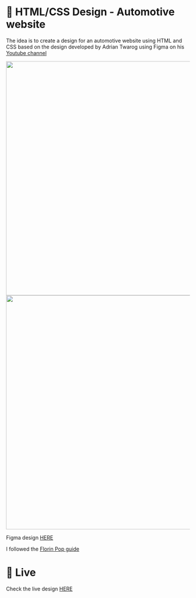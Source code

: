 # 🎨 HTML/CSS Design - Automotive website

The idea is to create a design for an automotive website using HTML and CSS based on the design developed by Adrian Twarog using Figma on his [Youtube channel](https://www.youtube.com/watch?v=lf_vL-TNOEk)


<img src="https://storage.googleapis.com/rfribeiro-websites-design/automotive-design/presentation.png" width="640">
<img src="https://storage.googleapis.com/rfribeiro-websites-design/automotive-design/presentation.gif" width="640">


Figma design [HERE](https://www.figma.com/file/QmyHjqAZ49tuncZq1kDhK7/10-Website-Designs-in-1-hour---Design-Challenge?node-id=1%3A158)

I followed the [Florin Pop guide](https://www.youtube.com/watch?v=Rz-rey4Q1bw)


# 🚀 Live

Check the live design [HERE](https://storage.googleapis.com/rfribeiro-websites-design/automotive-design/index.html)
